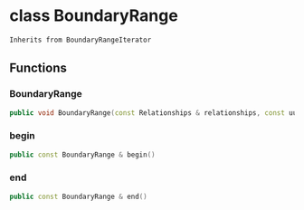 # class BoundaryRange


```cpp
Inherits from BoundaryRangeIterator
```



## Functions

### BoundaryRange

```cpp
public void BoundaryRange(const Relationships & relationships, const uuid & component_id)
```


### begin

```cpp
public const BoundaryRange & begin()
```


### end

```cpp
public const BoundaryRange & end()
```




